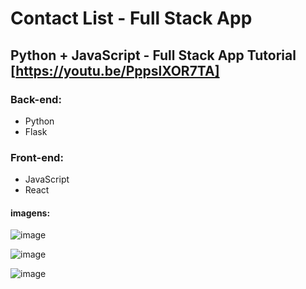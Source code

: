 # Contact List - Full Stack App

## Python + JavaScript - Full Stack App Tutorial [https://youtu.be/PppslXOR7TA]

### Back-end:
- Python
- Flask

### Front-end:
- JavaScript
- React

#### imagens:
![image](https://github.com/LuizGrochevski/Contact-List-Full-Stack-App/assets/62467571/68fad848-eda4-449f-842f-55f122eaf5c1)

![image](https://github.com/LuizGrochevski/Contact-List-Full-Stack-App/assets/62467571/69f23e8e-c7c5-4bfb-9008-2d1865d258c7)

![image](https://github.com/LuizGrochevski/Contact-List-Full-Stack-App/assets/62467571/3134b2d4-66dd-409a-87ae-1f353d242099)
